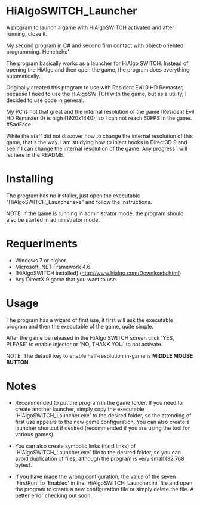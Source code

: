 # HiAlgoSWITCH_Launcher
A program to launch a game with HiAlgoSWITCH activated and after running, close it.

My second program in C# and second firm contact with object-oriented programming. Hehehehe'

The program basically works as a launcher for HiAlgo SWITCH. Instead of opening the HiAlgo and then open the game, the program does everything automatically.

Originally created this program to use with Resident Evil 0 HD Remaster, because I need to use the HiAlgoSWITCH with the game, but as a utility, I decided to use code in general.

My PC is not that great and the internal resolution of the game (Resident Evil HD Remaster 0) is high (1920x1440), so I can not reach 60FPS in the game. #SadFace

While the staff did not discover how to change the internal resolution of this game, that's the way. I am studying how to inject hooks in Direct3D 9 and see if I can change the internal resolution of the game. Any progress i will let here in the README.

# Installing
The program has no installer, just open the executable "HiAlgoSWITCH_Launcher.exe" and follow the instructions.

NOTE: If the game is running in administrator mode, the program should also be started in administrator mode.

# Requeriments
* Windows 7 or higher
* Microsoft .NET Framework 4.6
* [HiAlgoSWITCH installed] (http://www.hialgo.com/Downloads.html)
* Any DirectX 9 game that you want to use.

# Usage
The program has a wizard of first use, it first will ask the executable program and then the executable of the game, quite simple.

After the game be released in the HiAlgo SWITCH screen click 'YES, PLEASE' to enable injector or 'NO, THANK YOU' to not activate.

NOTE: The default key to enable half-resolution in-game is **MIDDLE MOUSE BUTTON**.

# Notes
* Recommended to put the program in the game folder. If you need to create another launcher, simply copy the executable 'HiAlgoSWITCH_Launcher.exe' to the desired folder, so the attending of first use appears to the new game configuration. You can also create a launcher shortcut if desired (recommended if you are using the tool for various games).

* You can also create symbolic links (hard links) of 'HiAlgoSWITCH_Launcher.exe' file to the desired folder, so you can avoid duplication of files, although the program is very small (32,768 bytes). 

* If you have made the wrong configuration, the value of the seven 'FirstRun' to 'Enabled' in the 'HiAlgoSWITCH_Launcher.ini' file and open the program to create a new configuration file or simply delete the file. A better error checking out soon.
